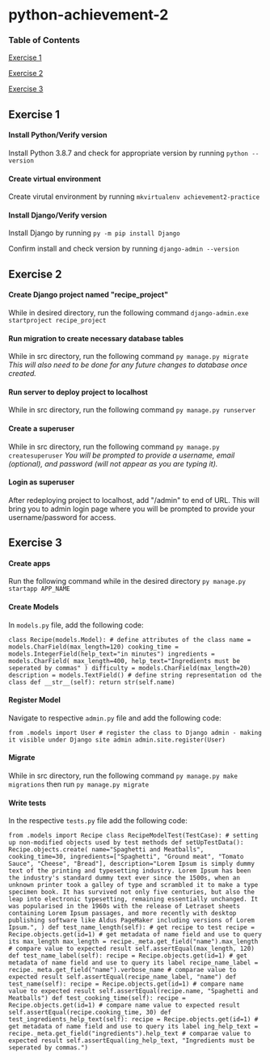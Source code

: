 # python-achievement-2

### Table of Contents

[Exercise 1](https://github.com/brett-ranieri/python-achievement-2/tree/main#exercise-1)

[Exercise 2](https://github.com/brett-ranieri/python-achievement-2/tree/main#exercise-2)

[Exercise 3](https://github.com/brett-ranieri/python-achievement-2/tree/main#exercise-3)


## Exercise 1

#### Install Python/Verify version

Install Python 3.8.7 and check for appropriate version by running `python --version`

#### Create virtual environment

Create virutal environment by running `mkvirtualenv achievement2-practice`

#### Install Django/Verify version

Install Django by running `py -m pip install Django` 

Confirm install and check version by running `django-admin --version`


## Exercise 2

#### Create Django project named "recipe_project"

While in desired directory, run the following command `django-admin.exe startproject recipe_project`

#### Run migration to create necessary database tables

While in src directory, run the following command `py manage.py migrate`
*This will also need to be done for any future changes to database once created.*

#### Run server to deploy project to localhost

While in src directory, run the following command `py manage.py runserver`

#### Create a superuser

While in src directory, run the following command `py manage.py createsuperuser`
*You will be prompted to provide a username, email (optional), and password (will not appear as you are typing it).*

#### Login as superuser

After redeploying project to localhost, add "/admin" to end of URL. This will bring you to admin login page where you will be prompted to provide your username/password for access.



## Exercise 3

#### Create apps

Run the following command while in the desired directory `py manage.py startapp APP_NAME`

#### Create Models

In `models.py` file, add the following code:

`class Recipe(models.Model):
    # define attributes of the class
    name = models.CharField(max_length=120)
    cooking_time = models.IntegerField(help_text="in minutes")
    ingredients = models.CharField(
        max_length=400, help_text="Ingredients must be seperated by commas"
    )
    difficulty = models.CharField(max_length=20)
    description = models.TextField()
    # define string representation od the class
    def __str__(self):
        return str(self.name)`

#### Register Model

Navigate to respective `admin.py` file and add the following code:

`from .models import User
     # register the class to Django admin - making it visible under Django site admin
admin.site.register(User)`

#### Migrate

While in src directory, run the following command `py manage.py make migrations` then run `py manage.py migrate`

#### Write tests

In the respective `tests.py` file add the following code:

`from .models import Recipe
class RecipeModelTest(TestCase):
    # setting up non-modified objects used by test methods
    def setUpTestData():
        Recipe.objects.create(
            name="Spaghetti and Meatballs",
            cooking_time=30,
            ingredients=["Spaghetti", "Ground meat", "Tomato Sauce", "Cheese", "Bread"],
            description="Lorem Ipsum is simply dummy text of the printing and typesetting industry. Lorem Ipsum has been the industry's standard dummy text ever since the 1500s, when an unknown printer took a galley of type and scrambled it to make a type specimen book. It has survived not only five centuries, but also the leap into electronic typesetting, remaining essentially unchanged. It was popularised in the 1960s with the release of Letraset sheets containing Lorem Ipsum passages, and more recently with desktop publishing software like Aldus PageMaker including versions of Lorem Ipsum.",
        )
    def test_name_length(self):
        # get recipe to test
        recipe = Recipe.objects.get(id=1)
        # get metadata of name field and use to query its max_length
        max_length = recipe._meta.get_field("name").max_length
        # compare value to expected result
        self.assertEqual(max_length, 120)
    def test_name_label(self):
        recipe = Recipe.objects.get(id=1)
        # get metadata of name field and use to query its label
        recipe_name_label = recipe._meta.get_field("name").verbose_name
        # comparae value to expected result
        self.assertEqual(recipe_name_label, "name")
    def test_name(self):
        recipe = Recipe.objects.get(id=1)
        # compare name value to expected result
        self.assertEqual(recipe.name, "Spaghetti and Meatballs")
    def test_cooking_time(self):
        recipe = Recipe.objects.get(id=1)
        # compare name value to expected result
        self.assertEqual(recipe.cooking_time, 30)
    def test_ingredients_help_text(self):
        recipe = Recipe.objects.get(id=1)
        # get metadata of name field and use to query its label
        ing_help_text = recipe._meta.get_field("ingredients").help_text
        # comparae value to expected result
        self.assertEqual(ing_help_text, "Ingredients must be seperated by commas.")`


